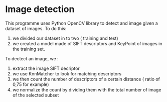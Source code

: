 # Image detection 
This programme uses Python OpenCV library to detect and image given a dataset of images. 
To do this: 
1. we divided our dataset in to two ( training and test)
2. we created a model made of SIFT descriptors and KeyPoint of images in the training set. 

To dectect an image, we :
1. extract the image SIFT decriptor 
2. we use KnnMatcher to look for matching descriptors
3. we then count the number of descriptors of a certain distance ( ratio of 0,75 for example)
4. we normalize the count by dividing them with the total number of image of the selected subset 